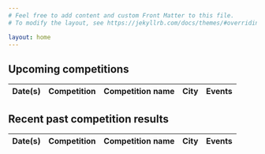 ```yaml
---
# Feel free to add content and custom Front Matter to this file.
# To modify the layout, see https://jekyllrb.com/docs/themes/#overriding-theme-defaults

layout: home
---
```


<h2>Upcoming competitions</h2>
<table>
	<thead>
		<tr>
			<th>Date(s)</th>
			<th>Competition</th>
			<th>Competition name</th>
			<th>City</th>
			<th>Events</th>
		</tr>
	</thead>
	<tbody id="future-competitions"></tbody>
</table>

<h2>Recent past competition results</h2>
<table>
	<thead>
		<tr>
			<th>Date(s)</th>
			<th>Competition</th>
			<th>Competition name</th>
			<th>City</th>
			<th>Events</th>
		</tr>
	</thead>
	<tbody id="past-competitions"></tbody>
</table>